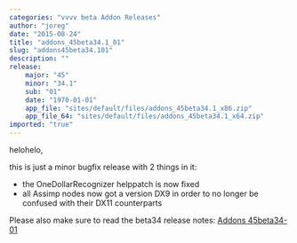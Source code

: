 ```yaml
---
categories: "vvvv beta Addon Releases"
author: "joreg"
date: "2015-08-24"
title: "addons_45beta34.1_01"
slug: "addons45beta34.101"
description: ""
release: 
    major: "45"
    minor: "34.1"
    sub: "01"
    date: "1970-01-01"
    app_file: "sites/default/files/addons_45beta34.1_x86.zip"
    app_file_64: "sites/default/files/addons_45beta34.1_x64.zip"
imported: "true"
---
```



helohelo,

this is just a minor bugfix release with 2 things in it:
* the OneDollarRecognizer helppatch is now fixed
* all Assimp nodes now got a version DX9 in order to no longer be confused with their DX11 counterparts

Please also make sure to read the beta34 release notes: [Addons 45beta34-01](/blog/2015/addons45beta3401)
